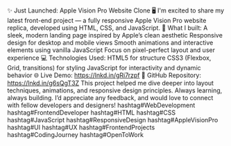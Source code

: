 ✨ Just Launched: Apple Vision Pro Website Clone 🖥️
I'm excited to share my latest front-end project — a fully responsive Apple Vision Pro website replica, developed using HTML, CSS, and JavaScript.
🔧 What I built:
A sleek, modern landing page inspired by Apple’s clean aesthetic
Responsive design for desktop and mobile views
Smooth animations and interactive elements using vanilla JavaScript
Focus on pixel-perfect layout and user experience
💻 Technologies Used:
HTML5 for structure
CSS3 (Flexbox, Grid, transitions) for styling
JavaScript for interactivity and dynamic behavior
🌐 Live Demo: https://lnkd.in/gRi7rzpf
 📂 GitHub Repository: https://lnkd.in/g6sQgT3Z
This project helped me dive deeper into layout techniques, animations, and responsive design principles. Always learning, always building.
I’d appreciate any feedback, and would love to connect with fellow developers and designers!
hashtag#WebDevelopment hashtag#FrontendDeveloper hashtag#HTML hashtag#CSS hashtag#JavaScript hashtag#ResponsiveDesign hashtag#AppleVisionPro hashtag#UI hashtag#UX hashtag#FrontendProjects hashtag#CodingJourney hashtag#OpenToWork
